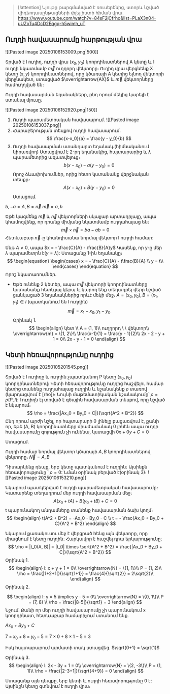 
> [!attention] 
> Նյութը թարգմանված է ռուսերենից, ստորև նշված վիդեոդասընթացների փլեյլիստի հիման վրա. https://www.youtube.com/watch?v=84sF2jCfrho&list=PLaX3n04-uUZoTu4DcD2Eqgq-h5wimh_uT 

## Ուղղի հավասարումը հարթության վրա

![[Pasted image 20250106153009.png|500]]

Տրված է l ուղիղ, ուղղի վրա $(x_0, y_0)$ կոորդինատներով A կետը և l ուղղի նկատմամբ $\overrightarrow{m}$ ուղղորդ վեկտորը: Ուղիղ վրա վերցնենք X կետը $(x, y)$ կոորդինատներով, որը կծառայի A կետից ելնող վեկտորի վերջնակետ, ստացված $\overrightarrow{AX}$ և $\overrightarrow{m}$ վեկտորները համուղղված են։

Ուղղի հավասարման եղանակները, ընդ որում մեկից կարելի է ստանալ մյուսը։

![[Pasted image 20250106152920.png|150]]

1) Ուղղի պարամետրական հավասարում․
   ![[Pasted image 20250106153037.png]]
2) Հարաբերության տեսքով ուղղի հավասարում.
   $$
   \frac{x-x_0}{a} = \frac{y - y_0}{b}
   $$
3) Ուղղի հավասարման ստանդարտ եղանակ.(հիմնականում կիրառվող)
   Ստացվում է 2-րդ եղանակից, հայտարարից և $\lambda$ պարամետրից ազատվելուց։
$$b(x - x_0) - a(y - y_0) = 0$$
Որոշ ձևափոխումներ, որից հետո կստանանք վերջնական տեսքը։ 
$$A(x-x_0) + B(y-y_0) = 0$$
Ստացում․

${b, -a} = {A, B} = \overrightarrow{n}$
$\overrightarrow{m} = {a, b}$ 

Եթե կազմենք $\overrightarrow{m}$ և $\overrightarrow{n}$ վեկտորների սկալյար արտադրյալը, ապա կհամոզվենք, որ դրանք միմյանց նկատմամբ ուղղահայաց են։
$$
\overrightarrow{m} \times \overrightarrow{n} = ba - ab = 0
$$
Հետևաբար $\overrightarrow{n}$-ը կհանդիսանա նորմալ վեկտոր l ուղղի համար։

Ենթ $A \neq 0$, ապա $x = - \frac{C}{A} - \frac{B}{A}y$ 
Կասենք, որ y-ը մեր $\lambda$ պարամետրն է($y = \lambda$): Ստացանք 1-ին եղանակը։ 
$$
\begin{equation} 
\begin{cases}
x = - \frac{C}{A} - t\frac{B}{A} \\ 
y = t\\ 
\end{cases} 
\end{equation}
$$
Որոշ նկատառումներ․

- Եթե ունենք 2 կետեր, ապա $\overrightarrow{m}$ վեկտորի կոորդինատները կստանանք հետևյալ կերպ և կարող ենք տեղադրել վերը նշված ցանկացած 3 եղանակներից որևէ մեկի մեջ։
  $A = (x_0, y_0), B = (x_1, y_1) \in l$ (պատկանում են l ուղղին) 
$$\overrightarrow{m} = {x_1 - x_0, y_1-y_0}$$
Օրինակ 1․
$$
\begin{align}
կետ \\
A = (1, 1)\\
ուղղորդ \ \ վեկտոր\\
\overrightarrow{m} = \{1, 2\}\\ 
\frac{x-1}{1} = \frac{y - 1}{2}\\
2x - 2 - y + 1 = 0\\
2x - y - 1 = 0
\end{align}
$$

## Կետի հեռավորությունը ուղղից

![[Pasted image 20250105201545.png]]

Տրված է l ուղիղը և ուղղին չպատկանող P կետը $(x_0, y_0)$ կոորդինատներով: Կետի հեռավորությունը ուղղից հաշվելու համար կետից տանենք ուղղահայաց ուղղին և նշանակենք $\rho$ տառով (կարդացվում է [rho])։ Նույնի մաթեմատիկական նշանակումը՝ $\rho = \rho (P, l):$ l ուղիղն էլ տրված է գծային հավասարման տեսքով, որը նշված է նկարում։ 
$$
\rho = \frac{|Ax_0 + By_0 + C|}{\sqrt{A^2 + B^2}}
$$
Ընդ որում արժի նշել, որ հայտարարի 0 լինելը բացառվում է, քանի որ, եթե (A, B) կոորդինատները միաժամանակ 0 լինեն ապա ուղղի հավասարումը գոյություն չի ունենա, կստացվի $0x +0y + C = 0$

Ստացում․

Ուղղի համար նորմալ վեկտոր կծառայի ${A, B}$ կոորդինատներով վեկտորը։
$\overrightarrow{N} = {A, B}$ 

Դիտարկենք դեպք, երբ կետը պատկանում է ուղղին։ Այսինքն հեռավորությունը ՝ $\rho = 0$: Նման օրինակ բերված է(օրինակ 3)։
![[Pasted image 20250106153210.png]]

Նկարում պատկերված է ուղղի պարամետրական հավասարումը։
Կատարենք տեղադրում մեր ուղղի հավասարման մեջ։
$$
A(x_0 + tA) + B(y_0 + tB) + C = 0
$$
t պարունակող անդամները տանենք հավասարման ձախ կողմ։
$$
\begin{align}
t(A^2 + B^2) = -Ax_0 - By_0 - C \\
t = - \frac{Ax_0 + By_0 + C}{A^2 + B^2}
\end{align}
$$

Նկարում քառակուսու մեջ է վերցրած հենց այն վեկտորը, որը միացնում է կետը ուղղին։ Հարկավոր է հաշվել դրա երկարությունը։
$$
\rho = |t_0(A, B)| = |t_0| \times \sqrt{A^2 + B^2} = \frac{|Ax_0 + By_0 + C|}{\sqrt{A^2 + B^2}}
$$
Օրինակ 1․
$$
\begin{align}
l: x + y + 1 = 0\\
\overrightarrow{N} = \{1, 1\}\\
P = (1, 2)\\
\rho = \frac{|1+2+1|}{\sqrt{1+1}} = \frac{4}{\sqrt{2}} = 2\sqrt{2}\\
\end{align}
$$
Օրինակ 2․

$$
\begin{align}
l: y = 5 \implies y - 5 = 0\\
\overrightarrow{N} = \{0, 1\}\\
P = (7, 8) \\
\rho = \frac{|8-5|}{\sqrt1} = 3
\end{align}
$$
Նշում․ Քանի որ մեր ուղղի հավասարումը չի պարունակում x կոորդինատ, հետևաբար համարիչում ստանում ենք․

$Ax_0 + By_0 + C$

$7 \times x_0 + 8 \times y_0 - 5 = 7 \times 0 + 8 \times 1 - 5$ = 3

Իսկ հայտարարում արմատի տակ ստացվեց․
$\sqrt{0+1} = \sqrt{1}$

Օրինակ 3․
$$
\begin{align}
l: 2x - 3y + 1 = 0\\
\overrightarrow{N} = \{2, -3\}\\
P = (1, 1)\\
\rho = \frac{|2-3+1|}{\sqrt{4+9}} = 0
\end{align}
$$

Ստացանք այն դեպքը, երբ կետի և ուղղի հեռավորությունը 0 է։ Այսինքն կետը գտնվում է ուղղի վրա։
